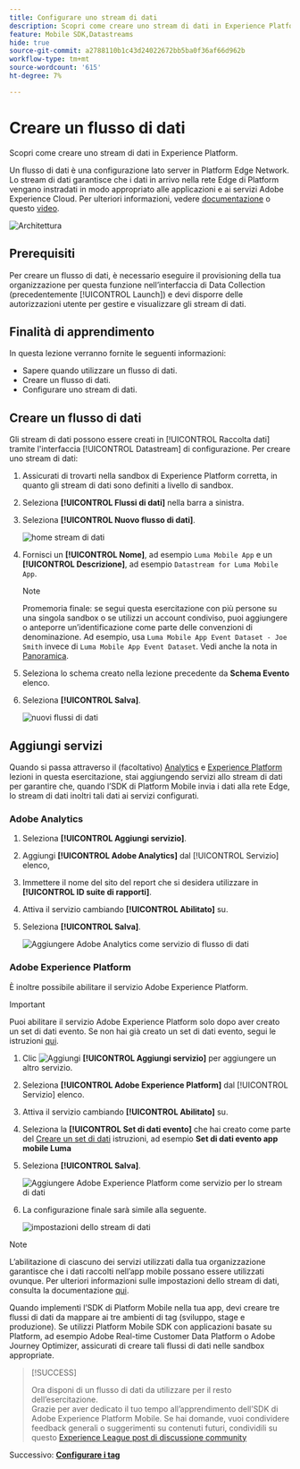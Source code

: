 ```yaml
---
title: Configurare uno stream di dati
description: Scopri come creare uno stream di dati in Experience Platform.
feature: Mobile SDK,Datastreams
hide: true
source-git-commit: a2788110b1c43d24022672bb5ba0f36af66d962b
workflow-type: tm+mt
source-wordcount: '615'
ht-degree: 7%

---
```



# Creare un flusso di dati

Scopri come creare uno stream di dati in Experience Platform.

Un flusso di dati è una configurazione lato server in Platform Edge Network. Lo stream di dati garantisce che i dati in arrivo nella rete Edge di Platform vengano instradati in modo appropriato alle applicazioni e ai servizi Adobe Experience Cloud. Per ulteriori informazioni, vedere [documentazione](https://experienceleague.adobe.com/docs/experience-platform/edge/fundamentals/datastreams.html?lang=it) o questo [video](https://experienceleague.adobe.com/docs/platform-learn/data-collection/edge-network/configure-datastreams.html?lang=it).

![Architettura](assets/architecture.png)

## Prerequisiti

Per creare un flusso di dati, è necessario eseguire il provisioning della tua organizzazione per questa funzione nell’interfaccia di Data Collection (precedentemente [!UICONTROL Launch]) e devi disporre delle autorizzazioni utente per gestire e visualizzare gli stream di dati.

## Finalità di apprendimento

In questa lezione verranno fornite le seguenti informazioni:

* Sapere quando utilizzare un flusso di dati.
* Creare un flusso di dati.
* Configurare uno stream di dati.

## Creare un flusso di dati

Gli stream di dati possono essere creati in [!UICONTROL Raccolta dati] tramite l&#39;interfaccia [!UICONTROL Datastream] di configurazione. Per creare uno stream di dati:

1. Assicurati di trovarti nella sandbox di Experience Platform corretta, in quanto gli stream di dati sono definiti a livello di sandbox.
1. Seleziona **[!UICONTROL Flussi di dati]** nella barra a sinistra.
1. Seleziona **[!UICONTROL Nuovo flusso di dati]**.

   ![home stream di dati](assets/datastream-new.png)

1. Fornisci un **[!UICONTROL Nome]**, ad esempio `Luma Mobile App` e un **[!UICONTROL Descrizione]**, ad esempio `Datastream for Luma Mobile App`.

   >[!NOTE]
   >
   >Promemoria finale: se segui questa esercitazione con più persone su una singola sandbox o se utilizzi un account condiviso, puoi aggiungere o anteporre un’identificazione come parte delle convenzioni di denominazione. Ad esempio, usa `Luma Mobile App Event Dataset - Joe Smith` invece di `Luma Mobile App Event Dataset`. Vedi anche la nota in [Panoramica](overview.md).

1. Seleziona lo schema creato nella lezione precedente da **Schema Evento** elenco.
1. Seleziona **[!UICONTROL Salva]**.

   ![nuovi flussi di dati](assets/datastream-name.png)


## Aggiungi servizi

Quando si passa attraverso il (facoltativo) [Analytics](analytics.md) e [Experience Platform](platform.md) lezioni in questa esercitazione, stai aggiungendo servizi allo stream di dati per garantire che, quando l’SDK di Platform Mobile invia i dati alla rete Edge, lo stream di dati inoltri tali dati ai servizi configurati.

### Adobe Analytics

1. Seleziona **[!UICONTROL Aggiungi servizio]**.

1. Aggiungi **[!UICONTROL Adobe Analytics]** dal [!UICONTROL Servizio] elenco,

1. Immettere il nome del sito del report che si desidera utilizzare in **[!UICONTROL ID suite di rapporti]**.

1. Attiva il servizio cambiando **[!UICONTROL Abilitato]** su.

1. Seleziona **[!UICONTROL Salva]**.

   ![Aggiungere Adobe Analytics come servizio di flusso di dati](assets/datastream-service-aa.png)


### Adobe Experience Platform

È inoltre possibile abilitare il servizio Adobe Experience Platform.

>[!IMPORTANT]
>
>Puoi abilitare il servizio Adobe Experience Platform solo dopo aver creato un set di dati evento. Se non hai già creato un set di dati evento, segui le istruzioni [qui](platform.md).

1. Clic ![Aggiungi](https://spectrum.adobe.com/static/icons/workflow_18/Smock_AddCircle_18_N.svg) **[!UICONTROL Aggiungi servizio]** per aggiungere un altro servizio.

1. Seleziona **[!UICONTROL Adobe Experience Platform]** dal [!UICONTROL Servizio] elenco.

1. Attiva il servizio cambiando **[!UICONTROL Abilitato]** su.

1. Seleziona la **[!UICONTROL Set di dati evento]** che hai creato come parte del [Creare un set di dati](platform.md#create-a-dataset) istruzioni, ad esempio **Set di dati evento app mobile Luma**

1. Seleziona **[!UICONTROL Salva]**.

   ![Aggiungere Adobe Experience Platform come servizio per lo stream di dati](assets/datastream-service-aep.png)
1. La configurazione finale sarà simile alla seguente.

   ![impostazioni dello stream di dati](assets/datastream-settings.png)


>[!NOTE]
>
>L’abilitazione di ciascuno dei servizi utilizzati dalla tua organizzazione garantisce che i dati raccolti nell’app mobile possano essere utilizzati ovunque. Per ulteriori informazioni sulle impostazioni dello stream di dati, consulta la documentazione [qui](https://experienceleague.adobe.com/docs/experience-platform/edge/fundamentals/datastreams.html#adobe-experience-platform-settings).

Quando implementi l’SDK di Platform Mobile nella tua app, devi creare tre flussi di dati da mappare ai tre ambienti di tag (sviluppo, stage e produzione). Se utilizzi Platform Mobile SDK con applicazioni basate su Platform, ad esempio Adobe Real-time Customer Data Platform o Adobe Journey Optimizer, assicurati di creare tali flussi di dati nelle sandbox appropriate.

>[!SUCCESS]
>
>Ora disponi di un flusso di dati da utilizzare per il resto dell’esercitazione.<br/>Grazie per aver dedicato il tuo tempo all’apprendimento dell’SDK di Adobe Experience Platform Mobile. Se hai domande, vuoi condividere feedback generali o suggerimenti su contenuti futuri, condividili su questo [Experience League post di discussione community](https://experienceleaguecommunities.adobe.com/t5/adobe-experience-platform-launch/tutorial-discussion-implement-adobe-experience-cloud-in-mobile/td-p/443796)

Successivo: **[Configurare i tag](configure-tags.md)**
